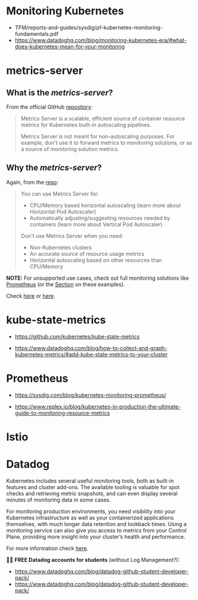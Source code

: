 
# Monitoring Kubernetes

* TFM/reports-and-guides/sysdig/pf-kubernetes-monitoring-fundamentals.pdf
* https://www.datadoghq.com/blog/monitoring-kubernetes-era/#what-does-kubernetes-mean-for-your-monitoring

# metrics-server

## What is the *metrics-server*?

From the official GitHub [repository](https://github.com/kubernetes-sigs/metrics-server):

> Metrics Server is a scalable, efficient source of container resource metrics for Kubernetes built-in autoscaling pipelines.
>
> Metrics Server is not meant for non-autoscaling purposes. For example, don't use it to forward metrics to monitoring solutions, or as a source of monitoring solution metrics.

## Why the *metrics-server*?

Again, from the [repo](https://github.com/kubernetes-sigs/metrics-server):

> You can use Metrics Server for:
> * CPU/Memory based horizontal autoscaling (learn more about Horizontal Pod Autoscaler)
> * Automatically adjusting/suggesting resources needed by containers (learn more about Vertical Pod Autoscaler)
>
> Don't use Metrics Server when you need:
> * Non-Kubernetes clusters
> * An accurate source of resource usage metrics
> * Horizontal autoscaling based on other resources than CPU/Memory

**NOTE:** For unsupported use cases, check out full monitoring solutions like [Prometheus](https://prometheus.io/) (or the [Section](#prometheus-section) on these examples).

Check [here](https://github.com/kubernetes-sigs/metrics-server) or [here](https://www.datadoghq.com/blog/how-to-collect-and-graph-kubernetes-metrics/).

# kube-state-metrics

* https://github.com/kubernetes/kube-state-metrics

* https://www.datadoghq.com/blog/how-to-collect-and-graph-kubernetes-metrics/#add-kube-state-metrics-to-your-cluster

# Prometheus
<a name="prometheus-section"></a>

* https://sysdig.com/blog/kubernetes-monitoring-prometheus/

* https://www.replex.io/blog/kubernetes-in-production-the-ultimate-guide-to-monitoring-resource-metrics

# Istio

# Datadog

Kubernetes includes several useful monitoring tools, both as built-in features and cluster add-ons. The available tooling is valuable for spot checks and retrieving metric snapshots, and can even display several minutes of monitoring data in some cases.

For monitoring production environments, you need visibility into your Kubernetes infrastructure as well as your containerized applications themselves, with much longer data retention and lookback times. Using a monitoring service can also give you access to metrics from your Control Plane, providing more insight into your cluster’s health and performance.

For more information check [here](datadog/README.md).

:tada::confetti_ball: **FREE Datadog accounts for students** (without Log Management?):
* https://www.datadoghq.com/blog/datadog-github-student-developer-pack/
* https://www.datadoghq.com/blog/datadog-github-student-developer-pack/
